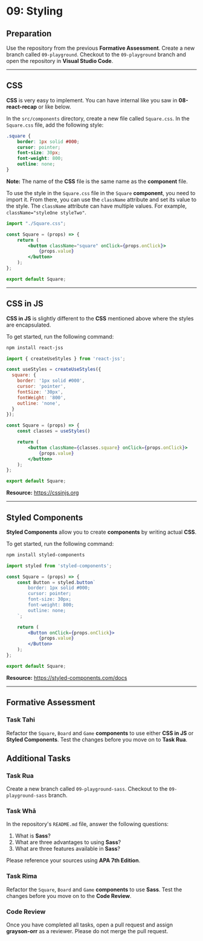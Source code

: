 # 09: Styling

## Preparation

Use the repository from the previous **Formative Assessment**. Create a new branch called `09-playground`. Checkout to the `09-playground` branch and open the repository in **Visual Studio Code**.

---

## CSS

**CSS** is very easy to implement. You can have internal like you saw in **08-react-recap** or like below. 

In the `src/components` directory, create a new file called `Square.css`. In the `Square.css` file, add the following style:

```css
.square {
    border: 1px solid #000;
    cursor: pointer;
    font-size: 30px;
    font-weight: 800;
    outline: none;
}
```

**Note:** The name of the **CSS** file is the same name as the **component** file.

To use the style in the `Square.css` file in the `Square` **component**, you need to import it. From there, you can use the `className` attribute and set its value to the style. The `className` attribute can have multiple values. For example, `className="styleOne styleTwo"`.

```jsx
import "./Square.css";

const Square = (props) => {
    return (
        <button className="square" onClick={props.onClick}>
            {props.value}
        </button>
    );
};

export default Square;
```

---

## CSS in JS

**CSS in JS** is slightly different to the **CSS** mentioned above where the styles are encapsulated. 

To get started, run the following command:

```bash
npm install react-jss
```

```jsx
import { createUseStyles } from 'react-jss';

const useStyles = createUseStyles({
  square: {
    border: '1px solid #000',
    cursor: 'pointer',
    fontSize: '30px',
    fontWeight: '800',
    outline: 'none',
  }
});

const Square = (props) => {
    const classes = useStyles()

    return (
        <button className={classes.square} onClick={props.onClick}>
            {props.value}
        </button>
    );
};

export default Square;
```

**Resource:** <https://cssinjs.org>

---

## Styled Components

**Styled Components** allow you to create **components** by writing actual **CSS**.

To get started, run the following command:

```bash 
npm install styled-components
```

```jsx
import styled from 'styled-components';

const Square = (props) => {
    const Button = styled.button`
        border: 1px solid #000;
        cursor: pointer;
        font-size: 30px;
        font-weight: 800;
        outline: none;
    `;

    return (
        <Button onClick={props.onClick}>
            {props.value}
        </Button>
    );
};

export default Square;
```

**Resource:** <https://styled-components.com/docs>

---

## Formative Assessment

### Task Tahi

Refactor the `Square`, `Board` and `Game` **components** to use either **CSS in JS** or **Styled Components**. Test the changes before you move on to **Task Rua**.

## Additional Tasks

### Task Rua

Create a new branch called `09-playground-sass`. Checkout to the `09-playground-sass` branch.

### Task Whā

In the repository's `README.md` file, answer the following questions:

1. What is **Sass**?
2. What are three advantages to using **Sass**?
3. What are three features available in **Sass**?

Please reference your sources using **APA 7th Edition**.

### Task Rima

Refactor the `Square`, `Board` and `Game` **components** to use **Sass**. Test the changes before you move on to the **Code Review**.

### Code Review

Once you have completed all tasks, open a pull request and assign **grayson-orr** as a reviewer. Please do not merge the pull request.
